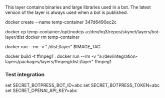 This layer contains binaries and large libraries used in a bot. The latest version of the layer is always used when a bot is published.

docker create --name temp-container 347d6490ec2c

docker cp temp-container:/opt/nodejs a:/dev/hq3/repos/skynet/layers/bot-layer/dist
docker rm temp-container

docker run --rm -v "./dist:/layer" $IMAGE_TAG

docker build -t ffmpeg1 .
docker run --rm -v "a:/dev/integration-layers/packages/layers/ffmpeg/dist:/layer" ffmpeg1

### Test integration

set SECRET_BOTPRESS_BOT_ID=abc
set SECRET_BOTPRESS_TOKEN=abc
set SECRET_OPENAI_API_KEY=abc
